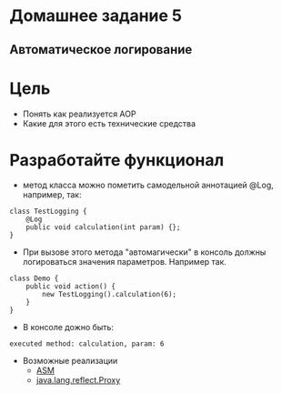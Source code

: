 
# Домашнее задание 5
## Автоматическое логирование
# Цель
* Понять как реализуется AOP
* Какие для этого есть технические средства

# Разработайте функционал
* метод класса можно пометить самодельной аннотацией @Log, например, так:
```
class TestLogging {
    @Log
    public void calculation(int param) {};
}
```

* При вызове этого метода "автомагически" в консоль должны логироваться значения параметров.
Например так.

```
class Demo {
    public void action() {
        new TestLogging().calculation(6);
    }
}
```

* В консоле дожно быть:
```
executed method: calculation, param: 6
```
* Возможные реализации
    * [ASM](https://asm.ow2.io/)
    * [java.lang.reflect.Proxy](https://docs.oracle.com/javase/8/docs/api/java/lang/reflect/Proxy.html)